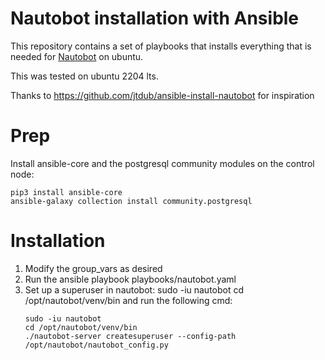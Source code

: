 # Nautobot installation with Ansible
This repository contains a set of playbooks that installs everything that is needed for [Nautobot](https://github.com/nautobot/nautobot) on ubuntu.

This was tested on ubuntu 2204 lts.

Thanks to https://github.com/jtdub/ansible-install-nautobot for inspiration

# Prep

Install ansible-core and the postgresql community modules on the control node:

```
pip3 install ansible-core
ansible-galaxy collection install community.postgresql
```

# Installation

1. Modify the group_vars as desired
2. Run the ansible playbook playbooks/nautobot.yaml
3. Set up a superuser in nautobot:
    sudo -iu nautobot
    cd /opt/nautobot/venv/bin and run the following cmd:
    ```
    sudo -iu nautobot
    cd /opt/nautobot/venv/bin
    ./nautobot-server createsuperuser --config-path /opt/nautobot/nautobot_config.py
    ```
